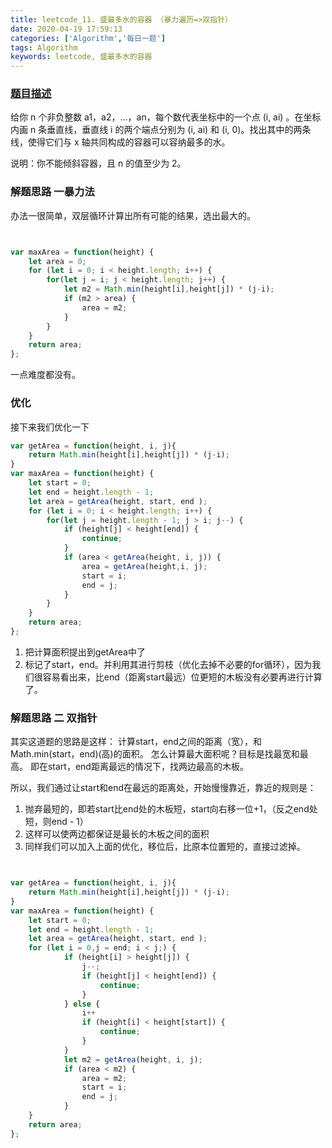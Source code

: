 ```yaml
---
title: leetcode_11. 盛最多水的容器 （暴力遍历=>双指针）
date: 2020-04-19 17:59:13
categories: ['Algorithm','每日一题']
tags: Algorithm
keywords: leetcode, 盛最多水的容器
---
```


### [题目描述](https://leetcode-cn.com/problems/container-with-most-water/)

给你 n 个非负整数 a1，a2，...，an，每个数代表坐标中的一个点 (i, ai) 。在坐标内画 n 条垂直线，垂直线 i 的两个端点分别为 (i, ai) 和 (i, 0)。找出其中的两条线，使得它们与 x 轴共同构成的容器可以容纳最多的水。

说明：你不能倾斜容器，且 n 的值至少为 2。

 
### 解题思路 一暴力法
办法一很简单，双层循环计算出所有可能的结果，选出最大的。


```javascript


var maxArea = function(height) {
    let area = 0;
    for (let i = 0; i < height.length; i++) {
        for(let j = i; j < height.length; j++) {
            let m2 = Math.min(height[i],height[j]) * (j-i);
            if (m2 > area) {
                area = m2;
            }
        }
    }
    return area;
};

```
一点难度都没有。

### 优化

接下来我们优化一下


```javascript
var getArea = function(height, i, j){
    return Math.min(height[i],height[j]) * (j-i);
}
var maxArea = function(height) {
    let start = 0;
    let end = height.length - 1;
    let area = getArea(height, start, end );
    for (let i = 0; i < height.length; i++) {
        for(let j = height.length - 1; j > i; j--) {
            if (height[j] < height[end]) {
                continue;
            }
            if (area < getArea(height, i, j)) {
                area = getArea(height,i, j);
                start = i;
                end = j;
            }
        }
    }
    return area;
};
```

1. 把计算面积提出到getArea中了
2. 标记了start，end。并利用其进行剪枝（优化去掉不必要的for循环），因为我们很容易看出来，比end（距离start最远）位更短的木板没有必要再进行计算了。

### 解题思路 二 双指针
其实这道题的思路是这样：
计算start，end之间的距离（宽），和Math.min(start，end)(高)的面积。
怎么计算最大面积呢？目标是找最宽和最高。
即在start，end距离最远的情况下，找两边最高的木板。

所以，我们通过让start和end在最远的距离处，开始慢慢靠近，靠近的规则是：
1. 抛弃最短的，即若start比end处的木板短，start向右移一位+1，（反之end处短，则end - 1）
2. 这样可以使两边都保证是最长的木板之间的面积
3. 同样我们可以加入上面的优化，移位后，比原本位置短的，直接过滤掉。


```javascript


var getArea = function(height, i, j){
    return Math.min(height[i],height[j]) * (j-i);
}
var maxArea = function(height) {
    let start = 0;
    let end = height.length - 1;
    let area = getArea(height, start, end );
    for (let i = 0,j = end; i < j;) {
            if (height[i] > height[j]) {
                j--;
                if (height[j] < height[end]) {
                    continue;
                }
            } else {
                i++
                if (height[i] < height[start]) {
                    continue;
                }
            }
            let m2 = getArea(height, i, j);
            if (area < m2) {
                area = m2;
                start = i;
                end = j;
            }
    }
    return area;
};

```